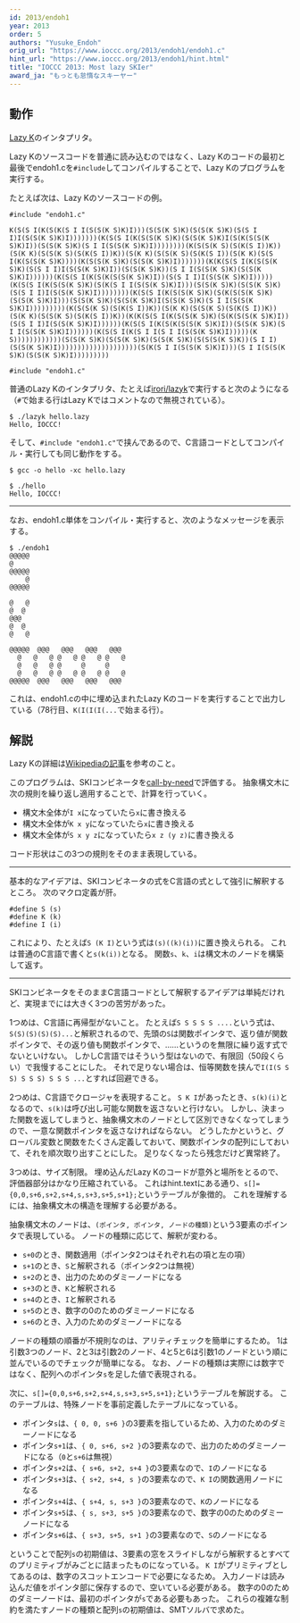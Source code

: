 ```yaml
---
id: 2013/endoh1
year: 2013
order: 5
authors: "Yusuke_Endoh"
orig_url: "https://www.ioccc.org/2013/endoh1/endoh1.c"
hint_url: "https://www.ioccc.org/2013/endoh1/hint.html"
title: "IOCCC 2013: Most lazy SKIer"
award_ja: "もっとも怠惰なスキーヤー"
---
```


## 動作

[Lazy K](https://ja.wikipedia.org/wiki/Lazy_K)のインタプリタ。

Lazy Kのソースコードを普通に読み込むのではなく、Lazy Kのコードの最初と最後でendoh1.cを`#include`してコンパイルすることで、Lazy Kのプログラムを実行する。

たとえば次は、Lazy Kのソースコードの例。

```
#include "endoh1.c"

K(S(S I(K(S(K(S I I(S(S(K S)K)I)))(S(S(K S)K)(S(S(K S)K)(S(S I I)I(S(S(K S)K)I)))))))(K(S(S I(K(S(S(K S)K)(S(S(K S)K)I(S(K(S(S(K S)K)I))(S(S(K S)K)(S I I(S(S(K S)K)I))))))))(K(S(S(K S)(S(K(S I))K))(S(K K)(S(S(K S)(S(K(S I))K))(S(K K)(S(S(K S)(S(K(S I))(S(K K)(S(S I(K(S(S(K S)K))))(K(S(S(K S)K)(S(S(K S)K)I)))))))(K(K(S(S I(K(S(S(K S)K)(S(S I I)I(S(S(K S)K)I))(S(S(K S)K))(S I I(S(S(K S)K)(S(S(K S)K)I))))))(K(S(S I(K(S(K(S(S(K S)K)I))(S(S I I)I(S(S(K S)K)I)))))(K(S(S I(K(S(S(K S)K)(S(K(S I I(S(S(K S)K)I)))(S(S(K S)K)(S(S(K S)K)(S(S I I)I(S(S(K S)K)I))))))))(K(S(S I(K(S(S(K S)K)(S(K(S(S(K S)K)(S(S(K S)K)I)))(S(S(K S)K)(S(S(K S)K)I(S(S(K S)K)(S I I(S(S(K S)K)I)))))))))(K(S(S(K S)(S(K(S I))K))(S(K K)(S(S(K S)(S(K(S I))K))(S(K K)(S(S(K S)(S(K(S I))K))(K(K(S(S I(K(S(S(K S)K)(S(K(S(S(K S)K)I))(S(S I I)I(S(S(K S)K)I))))))(K(S(S I(K(S(K(S(S(K S)K)I))(S(S(K S)K)(S I I(S(S(K S)K)I))))))(K(S(S I(K(S I I(S I I(S(S(K S)K)I)))))(K S))))))))))))(S(S(K S)K)(S(S(K S)K)(S(S(K S)K)(S(S(S(K S)K))(S I I)(S(S(K S)K)I))))))))))))))))))))(S(K(S I I(S(S(K S)K)I)))(S I I(S(S(K S)K)(S(S(K S)K)I)))))))))

#include "endoh1.c"
```

普通のLazy Kのインタプリタ、たとえば[irori/lazyk](https://github.com/irori/lazyk)で実行すると次のようになる（`#`で始まる行はLazy Kではコメントなので無視されている）。

```
$ ./lazyk hello.lazy
Hello, IOCCC!
```

そして、`#include "endoh1.c"`で挟んであるので、C言語コードとしてコンパイル・実行しても同じ動作をする。

```
$ gcc -o hello -xc hello.lazy

$ ./hello
Hello, IOCCC!
```

---

なお、endoh1.c単体をコンパイル・実行すると、次のようなメッセージを表示する。

```
$ ./endoh1
@@@@@
@
@@@@@
    @
@@@@@

@   @
@  @
@@@
@  @
@   @

@@@@@  @@@   @@@   @@@   @@@
  @   @   @ @   @ @   @ @   @
  @   @   @ @     @     @
  @   @   @ @   @ @   @ @   @
@@@@@  @@@   @@@   @@@   @@@
```

これは、endoh1.cの中に埋め込まれたLazy Kのコードを実行することで出力している（78行目、`K(I(I(I(...`で始まる行）。

## 解説

Lazy Kの詳細は[Wikipediaの記事](https://ja.wikipedia.org/wiki/Lazy_K)を参考のこと。

このプログラムは、SKIコンビネータを[call-by-need](https://ja.wikipedia.org/wiki/%E8%A9%95%E4%BE%A1%E6%88%A6%E7%95%A5)で評価する。
抽象構文木に次の規則を繰り返し適用することで、計算を行っていく。

* 構文木全体が`I x`になっていたら`x`に書き換える
* 構文木全体が`K x y`になっていたら`x`に書き換える
* 構文木全体が`S x y z`になっていたら`x z (y z)`に書き換える

コード形状はこの3つの規則をそのまま表現している。

---

基本的なアイデアは、SKIコンビネータの式をC言語の式として強引に解釈するところ。
次のマクロ定義が肝。

```
#define S (s)
#define K (k)
#define I (i)
```

これにより、たとえば`S (K I)`という式は`(s)((k)(i))`に置き換えられる。
これは普通のC言語で書くと`s(k(i))`となる。
関数`s`、`k`、`i`は構文木のノードを構築して返す。

---

SKIコンビネータをそのままC言語コードとして解釈するアイデアは単純だけれど、実現までには大きく3つの苦労があった。

1つめは、C言語に再帰型がないこと。
たとえば`S S S S S ....`という式は、`S(S)(S)(S)(S)...`と解釈されるので、先頭の`S`は関数ポインタで、返り値が関数ポインタで、その返り値も関数ポインタで、……というのを無限に繰り返す式でないといけない。
しかしC言語ではそういう型はないので、有限回（50段くらい）で我慢することにした。
それで足りない場合は、恒等関数を挟んで`I(I(S S S) S S S) S S S ...`とすれば回避できる。

2つめは、C言語でクロージャを表現すること。
`S K I`があったとき、`s(k)(i)`となるので、`s(k)`は呼び出し可能な関数を返さないと行けない。
しかし、決まった関数を返してしまうと、抽象構文木のノードとして区別できなくなってしまうので、一意な関数ポインタを返さなければならない。
どうしたかというと、グローバル変数と関数をたくさん定義しておいて、関数ポインタの配列にしておいて、それを順次取り出すことにした。
足りなくなったら残念だけど異常終了。

3つめは、サイズ制限。
埋め込んだLazy Kのコードが意外と場所をとるので、評価器部分はかなり圧縮されている。
これはhint.textにある通り、`s[]={0,0,s+6,s+2,s+4,s,s+3,s+5,s+1};`というテーブルが象徴的。
これを理解するには、抽象構文木の構造を理解する必要がある。

抽象構文木のノードは、`(ポインタ, ポインタ, ノードの種類)`という3要素のポインタで表現している。
ノードの種類に応じて、解釈が変わる。

* `s+0`のとき、関数適用（ポインタ2つはそれぞれ右の項と左の項）
* `s+1`のとき、`S`と解釈される（ポインタ2つは無視）
* `s+2`のとき、出力のためのダミーノードになる
* `s+3`のとき、`K`と解釈される
* `s+4`のとき、`I`と解釈される
* `s+5`のとき、数字の0のためのダミーノードになる
* `s+6`のとき、入力のためのダミーノードになる

ノードの種類の順番が不規則なのは、アリティチェックを簡単にするため。
1は引数3つのノード、2と3は引数2のノード、4と5と6は引数1のノードという順に並んでいるのでチェックが簡単になる。
なお、ノードの種類は実際には数字ではなく、配列へのポインタ`s`を足した値で表現される。

次に、`s[]={0,0,s+6,s+2,s+4,s,s+3,s+5,s+1};`というテーブルを解説する。
このテーブルは、特殊ノードを事前定義したテーブルになっている。

* ポインタ`s`は、`{ 0, 0, s+6 }`の3要素を指しているため、入力のためのダミーノードになる
* ポインタ`s+1`は、`{ 0, s+6, s+2 }`の3要素なので、出力のためのダミーノードになる（`0`と`s+6`は無視）
* ポインタ`s+2`は、`{ s+6, s+2, s+4 }`の3要素なので、`I`のノードになる
* ポインタ`s+3`は、`{ s+2, s+4, s }`の3要素なので、`K I`の関数適用ノードになる
* ポインタ`s+4`は、`{ s+4, s, s+3 }`の3要素なので、`K`のノードになる
* ポインタ`s+5`は、`{ s, s+3, s+5 }`の3要素なので、数字の0のためのダミーノードになる
* ポインタ`s+6`は、`{ s+3, s+5, s+1 }`の3要素なので、`S`のノードになる

ということで配列`s`の初期値は、3要素の窓をスライドしながら解釈するとすべてのプリミティブがみごとに詰まったものになっている。
`K I`がプリミティブとしてあるのは、数字のスコットエンコードで必要になるため。
入力ノードは読み込んだ値をポインタ部に保存するので、空いている必要がある。
数字の0のためのダミーノードは、最初のポインタが`s`である必要もあった。
これらの複雑な制約を満たすノードの種類と配列`s`の初期値は、SMTソルバで求めた。
